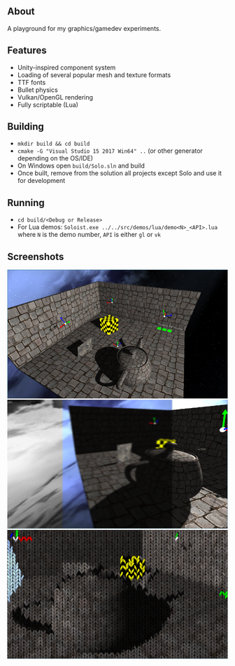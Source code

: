 ## About
A playground for my graphics/gamedev experiments.

## Features
* Unity-inspired component system
* Loading of several popular mesh and texture formats
* TTF fonts
* Bullet physics
* Vulkan/OpenGL rendering
* Fully scriptable (Lua)

## Building
* `mkdir build && cd build`
* `cmake -G "Visual Studio 15 2017 Win64" ..` (or other generator depending on the OS/IDE)
* On Windows open `build/Solo.sln` and build
* Once built, remove from the solution all projects except Solo and use it for development

## Running
* `cd build/<Debug or Release>`
* For Lua demos: `Soloist.exe ../../src/demos/lua/demo<N>_<API>.lua` where `N` is the demo number, `API` is either `gl`
or `vk`

## Screenshots

![1](/screenshots/screenshot9.png?raw=true)
![1](/screenshots/screenshot10.png?raw=true)
![1](/screenshots/screenshot11.png?raw=true)